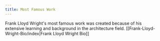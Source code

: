 ```yaml
---
title: Most Famous Work
---
```

Frank Lloyd Wright's most famous work was created because of his extensive learning and background in the architecture field. [[Frank-Lloyd-Wright-Bio/index|Frank Lloyd Wright Bio]]